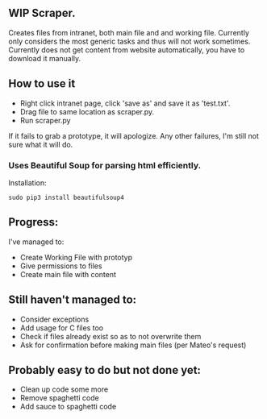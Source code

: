 ## WIP Scraper.

Creates files from intranet, both main file and and working file. Currently only considers the most generic tasks and thus will not work sometimes.
Currently does not get content from website automatically, you have to download it manually.

## How to use it
- Right click intranet page, click 'save as' and save it as 'test.txt'. 
- Drag file to same location as scraper.py.
- Run scraper.py

If it fails to grab a prototype, it will apologize.
Any other failures, I'm still not sure what it will do.

### Uses Beautiful Soup for parsing html efficiently. 
Installation: 

`sudo pip3 install beautifulsoup4`

## Progress:
I've managed to:

- Create Working File with prototyp
- Give permissions to files
- Create main file with content

## Still haven't managed to:
- Consider exceptions
- Add usage for C files too
- Check if files already exist so as to not overwrite them
- Ask for confirmation before making main files (per Mateo's request)

## Probably easy to do but not done yet:
- Clean up code some more
- Remove spaghetti code
- Add sauce to spaghetti code
